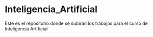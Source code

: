 # Inteligencia_Artificial
Este es el repositorio donde se subirán los trabajos para el curso de Inteligencia Artificial
